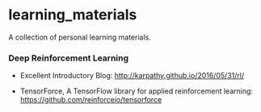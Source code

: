 # learning_materials

A collection of personal learning materials.


### Deep Reinforcement Learning

* Excellent Introductory Blog: http://karpathy.github.io/2016/05/31/rl/

* TensorForce, A TensorFlow library for applied reinforcement learning: https://github.com/reinforceio/tensorforce
